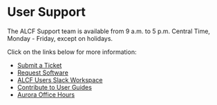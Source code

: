 # User Support

The ALCF Support team is available from 9 a.m. to 5 p.m. Central Time, Monday - Friday, except on holidays. 

Click on the links below for more information:
* [Submit a Ticket](https://docs.alcf.anl.gov/support/technical-support/)
* [Request Software](https://docs.alcf.anl.gov/support/software-requests/)
* [ALCF Users Slack Workspace](https://docs.alcf.anl.gov/support/alcf-users-slack/)
* [Contribute to User Guides](https://docs.alcf.anl.gov/support/docs-issues/)
* [Aurora Office Hours](https://docs.alcf.anl.gov/support/office-hours/)
